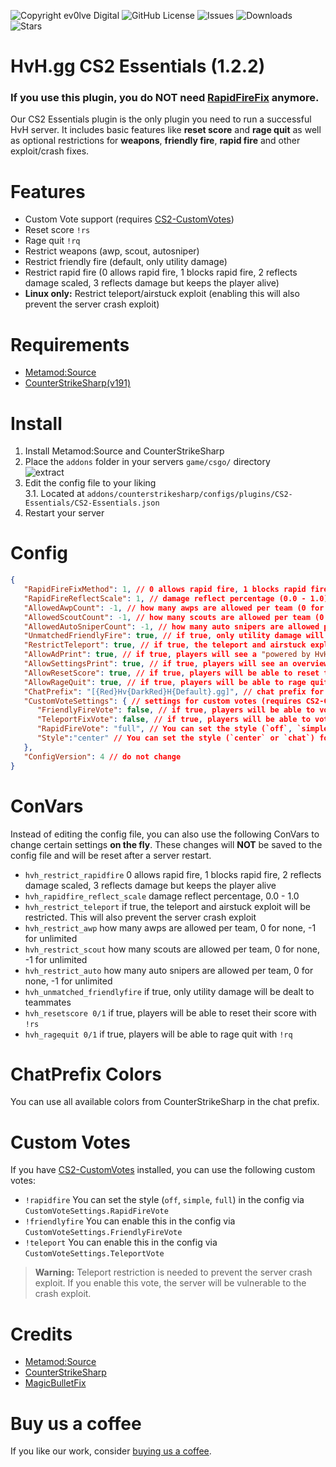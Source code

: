 ![Copyright ev0lve Digital](https://img.shields.io/badge/Copyright-ev0lve%20Digital-blue) ![GitHub License](https://img.shields.io/github/license/HvH-gg/CS2-Essentials) ![Issues](https://img.shields.io/github/issues/HvH-gg/CS2-Essentials) ![Downloads](https://img.shields.io/github/downloads/HvH-gg/CS2-Essentials/total) ![Stars](https://img.shields.io/github/stars/HvH-gg/CS2-Essentials)

# HvH.gg CS2 Essentials (1.2.2)
### If you use this plugin, you do NOT need [RapidFireFix](https://github.com/HvH-gg/RapidFireFix) anymore.

Our CS2 Essentials plugin is the only plugin you need to run a successful HvH server. It includes basic features like **reset score** and **rage quit** as well as optional restrictions for **weapons**, **friendly fire**, **rapid fire** and other exploit/crash fixes.

# Features
- Custom Vote support (requires [CS2-CustomVotes](https://github.com/imi-tat0r/CS2-CustomVotes))
- Reset score `!rs`
- Rage quit `!rq`
- Restrict weapons (awp, scout, autosniper)
- Restrict friendly fire (default, only utility damage)
- Restrict rapid fire (0 allows rapid fire, 1 blocks rapid fire, 2 reflects damage scaled, 3 reflects damage but keeps the player alive)
- **Linux only:** Restrict teleport/airstuck exploit (enabling this will also prevent the server crash exploit)

# Requirements
- [Metamod:Source](https://www.sourcemm.net/downloads.php/?branch=master)
- [CounterStrikeSharp(v191)](https://github.com/roflmuffin/CounterStrikeSharp/releases)

# Install
1. Install Metamod:Source and CounterStrikeSharp
2. Place the `addons` folder in your servers `game/csgo/` directory  
   ![extract](https://du.hurenso.hn/r/0NyFPY.png)
3. Edit the config file to your liking  
   3.1. Located at `addons/counterstrikesharp/configs/plugins/CS2-Essentials/CS2-Essentials.json`
4. Restart your server

# Config
```json
{
   "RapidFireFixMethod": 1, // 0 allows rapid fire, 1 blocks rapid fire, 2 reflects damage scaled, 3 reflects damage but keeps the player alive
   "RapidFireReflectScale": 1, // damage reflect percentage (0.0 - 1.0)
   "AllowedAwpCount": -1, // how many awps are allowed per team (0 for none, -1 for unlimited)
   "AllowedScoutCount": -1, // how many scouts are allowed per team (0 for none, -1 for unlimited)
   "AllowedAutoSniperCount": -1, // how many auto snipers are allowed per team (0 for none, -1 for unlimited)
   "UnmatchedFriendlyFire": true, // if true, only utility damage will be dealt to teammates (like on unmatched.gg)
   "RestrictTeleport": true, // if true, the teleport and airstuck exploit will be restricted. This will also prevent the server crash exploit
   "AllowAdPrint": true, // if true, players will see a "powered by HvH.gg" ad in the chat with the settings print
   "AllowSettingsPrint": true, // if true, players will see an overview of the server settings with `!settings` and on spawn
   "AllowResetScore": true, // if true, players will be able to reset their score with `!rs`
   "AllowRageQuit": true, // if true, players will be able to rage quit with `!rq`
   "ChatPrefix": "[{Red}Hv{DarkRed}H{Default}.gg]", // chat prefix for plugin messages
   "CustomVoteSettings": { // settings for custom votes (requires CS2-CustomVotes)
      "FriendlyFireVote": false, // if true, players will be able to vote for friendly fire settings
      "TeleportFixVote": false, // if true, players will be able to vote for the teleport fix settings
      "RapidFireVote": "full", // You can set the style (`off`, `simple`, `full`) for the rapid fire vote
      "Style":"center" // You can set the style (`center` or `chat`) for the vote menu (might be overridden by CS2-CustomVotes settings)
   },
   "ConfigVersion": 4 // do not change
}
```

# ConVars
Instead of editing the config file, you can also use the following ConVars to change certain settings **on the fly**. These changes will **NOT** be saved to the config file and will be reset after a server restart.
- `hvh_restrict_rapidfire` 0 allows rapid fire, 1 blocks rapid fire, 2 reflects damage scaled, 3 reflects damage but keeps the player alive
- `hvh_rapidfire_reflect_scale` damage reflect percentage, 0.0 - 1.0
- `hvh_restrict_teleport` if true, the teleport and airstuck exploit will be restricted. This will also prevent the server crash exploit
- `hvh_restrict_awp` how many awps are allowed per team, 0 for none, -1 for unlimited
- `hvh_restrict_scout` how many scouts are allowed per team, 0 for none, -1 for unlimited
- `hvh_restrict_auto` how many auto snipers are allowed per team, 0 for none, -1 for unlimited
- `hvh_unmatched_friendlyfire` if true, only utility damage will be dealt to teammates
- `hvh_resetscore 0/1` if true, players will be able to reset their score with `!rs`
- `hvh_ragequit 0/1` if true, players will be able to rage quit with `!rq`

# ChatPrefix Colors
You can use all available colors from CounterStrikeSharp in the chat prefix.

# Custom Votes
If you have [CS2-CustomVotes](https://github.com/imi-tat0r/CS2-CustomVotes) installed, you can use the following custom votes:
- `!rapidfire` You can set the style (`off`, `simple`, `full`) in the config via `CustomVoteSettings.RapidFireVote`
- `!friendlyfire` You can enable this in the config via `CustomVoteSettings.FriendlyFireVote`
- `!teleport` You can enable this in the config via `CustomVoteSettings.TeleportVote`
> **Warning:** Teleport restriction is needed to prevent the server crash exploit. If you enable this vote, the server will be vulnerable to the crash exploit.

# Credits
- [Metamod:Source](https://www.sourcemm.net/)
- [CounterStrikeSharp](https://github.com/roflmuffin/CounterStrikeSharp)
- [MagicBulletFix](https://github.com/CS2Plugins/MagicBulletFix)

# Buy us a coffee
If you like our work, consider [buying us a coffee](https://hvh.gg/plugins).

